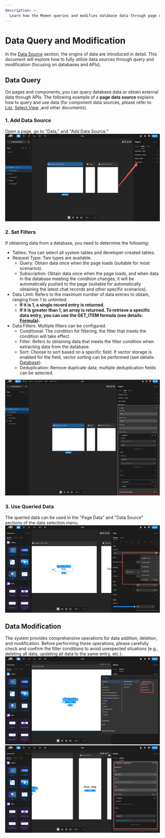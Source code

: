 ```yaml
---
description: >-
  Learn how the Momen queries and modifies database data through page data sources, including data filtering, sorting, deduplication, addition, deletion, and modification operations.
---
```


# Data Query and Modification

In the [Data Source](https://docs.momen.app/data/data_source) section, the origins of data are introduced in detail. This document will explore how to fully utilize data sources through query and modification (focusing on databases and APIs).

## Data Query
On pages and components, you can query database data or obtain external data through APIs. The following example of a **page data source** explains how to query and use data (for component data sources, please refer to [List](https://docs.momen.app/buildui/component-list), [Select View](https://docs.momen.app/buildui/select-view) ,and other documents).

### 1. Add Data Source
Open a page, go to "Data," and "Add Data Source."
![](<../.gitbook/assets/data/data_usage0.png>)

### 2. Set Filters
If obtaining data from a database, you need to determine the following:
* Tables: You can select all system tables and developer-created tables.
* Request Type: Two types are available.
  * Query: Obtain data once when the page loads (suitable for most scenarios).
  * Subscription: Obtain data once when the page loads, and when data in the database meeting the condition changes, it will be automatically pushed to the page (suitable for automatically obtaining the latest chat records and other specific scenarios).
* Data Limit: Refers to the maximum number of data entries to obtain, ranging from 1 to unlimited.
  * **If it is 1, a single record entry is returned.**
  * **If it is greater than 1, an array is returned. To retrieve a specific data entry, you can use the GET_ITEM formula (see details: [Formula](https://docs.momen.app/data/formula)).**
* Data Filters: Multiple filters can be configured.
  * Conditional: The condition for filtering; the filter that meets the condition will take effect.
  * Filter: Refers to obtaining data that meets the filter condition when extracting data from the database.
  * Sort: Choose to sort based on a specific field. If vector storage is enabled for the field, vector sorting can be performed (see details: [Database](https://docs.momen.app/data/data_model)).
  * Deduplication: Remove duplicate data; multiple deduplication fields can be selected.

![](<../.gitbook/assets/data/data_usage1.png>)

### 3. Use Queried Data
The queried data can be used in the "Page Data" and "Data Source" sections of the data selection menu.
![](<../.gitbook/assets/data/data_usage2.png>)

## Data Modification
The system provides comprehensive operations for data addition, deletion, and modification. Before performing these operations, please carefully check and confirm the filter conditions to avoid unexpected situations (e.g., deleting all data, updating all data to the same entry, etc.).
![](<../.gitbook/assets/data/data_usage3.png>)
![](<../.gitbook/assets/data/data_usage4.png>)

